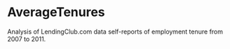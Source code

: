 # AverageTenures
Analysis of LendingClub.com data self-reports of employment tenure from 2007 to 2011.
